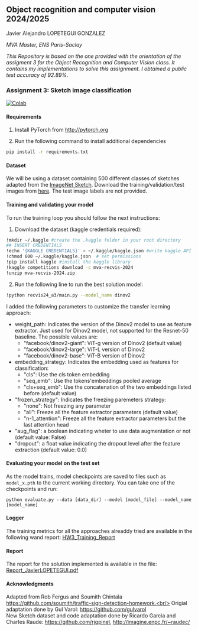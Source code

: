 ## Object recognition and computer vision 2024/2025

Javier Alejandro LOPETEGUI GONZALEZ

*MVA Master, ENS Paris-Saclay*

*This Repository is based on the one provided with the orientation of the assigment 3 for the Object Recognition and Computer Vision class. It contains my implementations to solve this assignment. I obtained a public test accuracy of 92.89%.*

### Assignment 3: Sketch image classification
[![Colab](https://colab.research.google.com/assets/colab-badge.svg)](https://colab.research.google.com/drive/1PxshEMwNm4tLu8f_Bz_Z0emUlC1TPob4?usp=sharing)
#### Requirements
1. Install PyTorch from http://pytorch.org

2. Run the following command to install additional dependencies

```bash
pip install -r requirements.txt
```

#### Dataset
We will be using a dataset containing 500 different classes of sketches adapted from the [ImageNet Sketch](https://github.com/HaohanWang/ImageNet-Sketch).
Download the training/validation/test images from [here](https://www.kaggle.com/competitions/mva-recvis-2024/data). The test image labels are not provided.

#### Training and validating your model

To run the training loop you should follow the next instructions:

1. Download the dataset (kaggle credentials required):
```bash
!mkdir ~/.kaggle #create the .kaggle folder in your root directory
## INSERT CREDENTIALS
!echo '{KAGGLE CREDENTIALS}' > ~/.kaggle/kaggle.json #write kaggle API credentials to kaggle.json
!chmod 600 ~/.kaggle/kaggle.json  # set permissions
!pip install kaggle #install the kaggle library
!kaggle competitions download -c mva-recvis-2024
!unzip mva-recvis-2024.zip
```
2. Run the following line to run the best solution model:
```bash
!python recvis24_a3/main.py --model_name dinov2
```

I added the following parameters to customize the transfer learning approach:
- weight_path: Indicates the version of the Dinov2 model to use as feature extractor. Just used for Dinov2 model, not supported for the Resnet-50 baseline. The possible values are:
  - "facebook/dinov2-giant": ViT-g version of Dinov2 (default value)
  - "facebook/dinov2-large": ViT-L version of Dinov2
  - "facebook/dinov2-base": ViT-B version of Dinov2
- embedding_strategy: Indicates the embedding used as features for classification:
  - "cls": Use the cls token embedding
  - "seq_emb": Use the tokens'embeddings pooled average
  - "cls+seq_emb": Use the concatenation of the two embeddings listed before (default value)
- "frozen_strategy": Indicates the freezing paremeters strategy:
  - "none": Not freezing any parameter
  - "all": Freeze all the feature extractor parameters (default value)
  - "n-1_attention": Freeze all the feature extractor parameters but the last attention head
- "aug_flag": a boolean indicating wheter to use data augmentation or not (default value: False)
- "dropout": a float value indicating the dropout level after the feature extraction (default value: 0.0)

#### Evaluating your model on the test set

As the model trains, model checkpoints are saved to files such as `model_x.pth` to the current working directory.
You can take one of the checkpoints and run:

```
python evaluate.py --data [data_dir] --model [model_file] --model_name [model_name]
```

#### Logger

The training metrics for all the approaches alreaddy tried are available in the following wand report: [HW3_Training_Report](https://api.wandb.ai/links/nlp-tasks/qr77to53)

#### Report

The report for the solution implemented is available in the file: [Report_JavierLOPETEGUI.pdf]()

#### Acknowledgments
Adapted from Rob Fergus and Soumith Chintala https://github.com/soumith/traffic-sign-detection-homework.<br/>
Origial adaptation done by Gul Varol: https://github.com/gulvarol<br/>
New Sketch dataset and code adaptation done by Ricardo Garcia and Charles Raude: https://github.com/rjgpinel, http://imagine.enpc.fr/~raudec/
